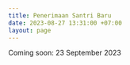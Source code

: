 ```yaml
---
title: Penerimaan Santri Baru
date: 2023-08-27 13:31:00 +07:00
layout: page
---
```


Coming soon: 23 September 2023